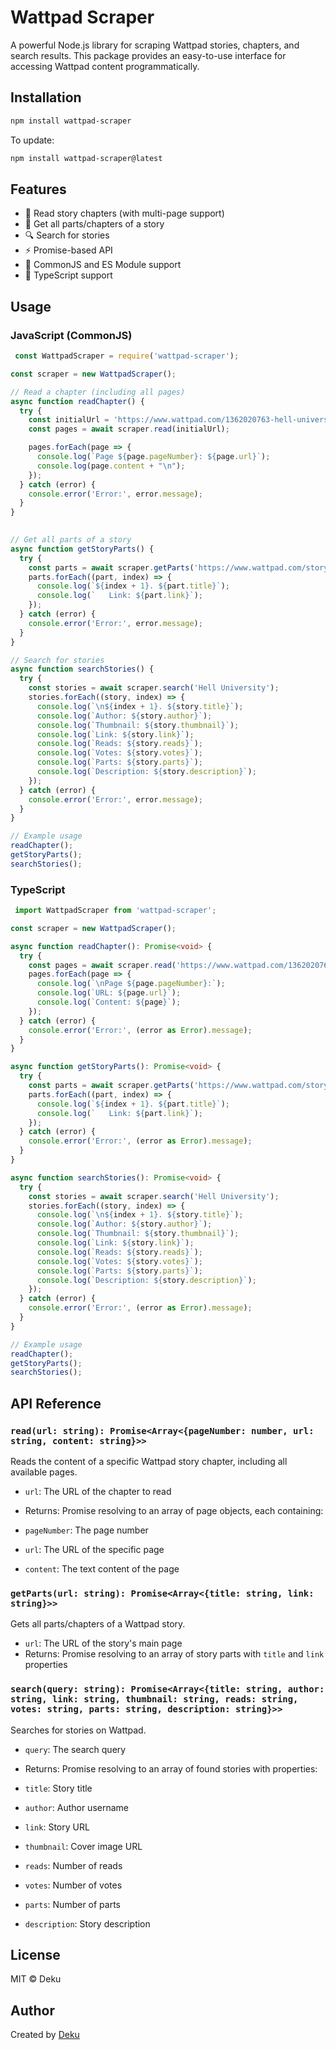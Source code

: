 # Wattpad Scraper

A powerful Node.js library for scraping Wattpad stories, chapters, and search results. This package provides an easy-to-use interface for accessing Wattpad content programmatically.

## Installation

```bash
npm install wattpad-scraper
```
To update:

```bash
npm install wattpad-scraper@latest
```

## Features

- 📖 Read story chapters (with multi-page support)
- 📑 Get all parts/chapters of a story
- 🔍 Search for stories
- ⚡ Promise-based API
- 🔄 CommonJS and ES Module support
- 📘 TypeScript support


## Usage

### JavaScript (CommonJS)

```javascript
 const WattpadScraper = require('wattpad-scraper');

const scraper = new WattpadScraper();

// Read a chapter (including all pages)
async function readChapter() {
  try {
    const initialUrl = 'https://www.wattpad.com/1362020763-hell-university-chapter-01';
    const pages = await scraper.read(initialUrl);

    pages.forEach(page => {
      console.log(`Page ${page.pageNumber}: ${page.url}`);
      console.log(page.content + "\n");
    });
  } catch (error) {
    console.error('Error:', error.message);
  }
}
  

// Get all parts of a story
async function getStoryParts() {
  try {
    const parts = await scraper.getParts('https://www.wattpad.com/story/346558088-hell-university');
    parts.forEach((part, index) => {
      console.log(`${index + 1}. ${part.title}`);
      console.log(`   Link: ${part.link}`);
    });
  } catch (error) {
    console.error('Error:', error.message);
  }
}

// Search for stories
async function searchStories() {
  try {
    const stories = await scraper.search('Hell University');
    stories.forEach((story, index) => {
      console.log(`\n${index + 1}. ${story.title}`);
      console.log(`Author: ${story.author}`);
      console.log(`Thumbnail: ${story.thumbnail}`);
      console.log(`Link: ${story.link}`);
      console.log(`Reads: ${story.reads}`);
      console.log(`Votes: ${story.votes}`);
      console.log(`Parts: ${story.parts}`);
      console.log(`Description: ${story.description}`);
    });
  } catch (error) {
    console.error('Error:', error.message);
  }
}

// Example usage
readChapter();
getStoryParts();
searchStories();

```

### TypeScript

```typescript
 import WattpadScraper from 'wattpad-scraper';

const scraper = new WattpadScraper();

async function readChapter(): Promise<void> {
  try {
    const pages = await scraper.read('https://www.wattpad.com/1362020763-hell-university-chapter-01');
    pages.forEach(page => {
      console.log(`\nPage ${page.pageNumber}:`);
      console.log(`URL: ${page.url}`);
      console.log(`Content: ${page}`);
    });
  } catch (error) {
    console.error('Error:', (error as Error).message);
  }
}

async function getStoryParts(): Promise<void> {
  try {
    const parts = await scraper.getParts('https://www.wattpad.com/story/346558088-hell-university');
    parts.forEach((part, index) => {
      console.log(`${index + 1}. ${part.title}`);
      console.log(`   Link: ${part.link}`);
    });
  } catch (error) {
    console.error('Error:', (error as Error).message);
  }
}

async function searchStories(): Promise<void> {
  try {
    const stories = await scraper.search('Hell University');
    stories.forEach((story, index) => {
      console.log(`\n${index + 1}. ${story.title}`);
      console.log(`Author: ${story.author}`);
      console.log(`Thumbnail: ${story.thumbnail}`);
      console.log(`Link: ${story.link}`);
      console.log(`Reads: ${story.reads}`);
      console.log(`Votes: ${story.votes}`);
      console.log(`Parts: ${story.parts}`);
      console.log(`Description: ${story.description}`);
    });
  } catch (error) {
    console.error('Error:', (error as Error).message);
  }
}

// Example usage
readChapter();
getStoryParts();
searchStories();

```

## API Reference

### `read(url: string): Promise<Array<{pageNumber: number, url: string, content: string}>>`

Reads the content of a specific Wattpad story chapter, including all available pages.

- `url`: The URL of the chapter to read
- Returns: Promise resolving to an array of page objects, each containing:

- `pageNumber`: The page number
- `url`: The URL of the specific page
- `content`: The text content of the page





### `getParts(url: string): Promise<Array<{title: string, link: string}>>`

Gets all parts/chapters of a Wattpad story.

- `url`: The URL of the story's main page
- Returns: Promise resolving to an array of story parts with `title` and `link` properties


### `search(query: string): Promise<Array<{title: string, author: string, link: string, thumbnail: string, reads: string, votes: string, parts: string, description: string}>>`

Searches for stories on Wattpad.

- `query`: The search query
- Returns: Promise resolving to an array of found stories with properties:

- `title`: Story title
- `author`: Author username
- `link`: Story URL
- `thumbnail`: Cover image URL
- `reads`: Number of reads
- `votes`: Number of votes
- `parts`: Number of parts
- `description`: Story description





## License

MIT © Deku

## Author

Created by [Deku](https://facebook.com/joshg101)